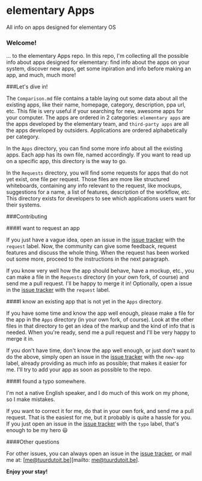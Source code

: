 elementary Apps
===============

All info on apps designed for elementary OS


### Welcome!

... to the elementary Apps repo. In this repo, I'm collecting all the possible info about apps designed for elementary: find info about the apps on your system, discover new apps, get some inpiration and info before making an app, and much, much more!


###Let's dive in!

The `Comparison.md` file contains a table laying out some data about all the existing apps, like their name, homepage, category, description, ppa url, etc. This file is very useful if your searching for new, awesome apps for your computer. The apps are ordered in 2 categories: `elementary apps` are the apps developed by the elementary team, and `third-party apps` are all the apps developed by outsiders. Applications are ordered alphabetically per category.

In the `Apps` directory, you can find some more info about all the existing apps. Each app has its own file, named accordingly. If you want to read up on a specific app, this directory is the way to go.

In the `Requests` directory, you will find some requests for apps that do not yet exist, one file per request. Those files are more like structured whiteboards, containing any info relevant to the request, like mockups, suggestions for a name, a list of features, description of the workflow, etc. This directory exists for developers to see which applications users want for their systems.


###Contributing

####I want to request an app

If you just have a vague idea, open an issue in the [issue tracker][issues] with the `request` label. Now, the community can give some feedback, request features and discuss the whole thing. When the request has been worked out some more, proceed to the instructions in the next paragraph.

If you know very well how the app should behave, have a mockup, etc., you can make a file in the `Requests` directory (in your own fork, of course) and send me a pull request. I'll be happy to merge it in! Optionally, open a issue in the [issue tracker][issues] with the `request` label.


####I know an existing app that is not yet in the `Apps` directory.

If you have some time and know the app well enough, please make a file for the app in the `Apps` directory (in your own fork, of course). Look at the other files in that directory to get an idea of the markup and the kind of info that is needed. When you're ready, send me a pull request and I'll be very happy to merge it in.

If you don't have time, don't know the app well enough, or just don't want to do the above, simply open an issue in the [issue tracker][issues] with the `new-app` label, already providing as much info as possible; that makes it easier for me. I'll try to add your app as soon as possible to the repo.


####I found a typo somewhere.

I'm not a native English speaker, and I do much of this work on my phone, so I make mistakes.

If you want to correct it for me, do that in your own fork, and send me a pull request. That is the easiest for me, but it probably is quite a hassle for you. If you just open an issue in the [issue tracker][issues] with the `typo` label, that's enough to be my hero :smiley:


####Other questions

For other issues, you can always open an issue in the [issue tracker][issues], or mail me at: [me@tuurdutoit.be][mailto: me@tuurdutoit.be].


__Enjoy your stay!__




[issues]: https://github.com/TuurDutoit/elementaryapps/issues